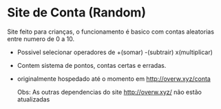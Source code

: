 # Site de Conta (Random)

Site feito para crianças, o funcionamento é basico com contas aleatorias entre numero de 0 a 10.

* Possivel selecionar operadores de +(somar) -(subtrair) x(multiplicar)
* Contem sistema de pontos, contas certas e erradas.
* originalmente hospedado até o momento em http://overw.xyz/conta

  Obs: As outras dependencias do site http://overw.xyz/ não estão atualizadas
